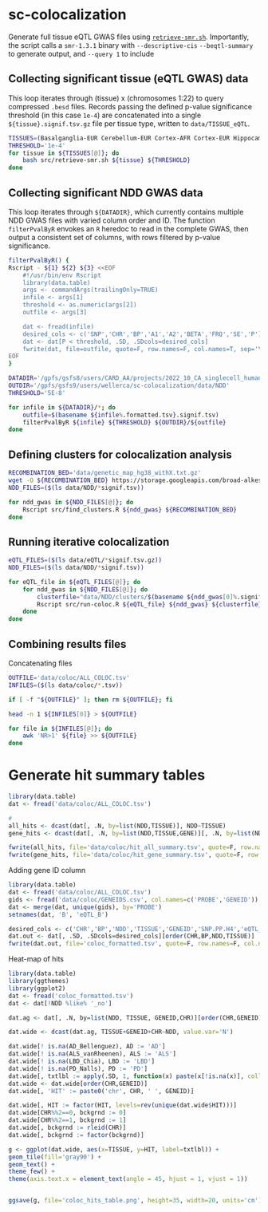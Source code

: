 # sc-colocalization

Generate full tissue eQTL GWAS files using [`retrieve-smr.sh`](src/retrieve-smr.sh). Importantly, the
script calls a `smr-1.3.1` binary with `--descriptive-cis` `--beqtl-summary` to generate output,
and `--query 1` to include
    
## Collecting significant tissue (eQTL GWAS) data
This loop iterates through (tissue) x (chromosomes 1:22) to query compressed `.besd` files. Records
passing the defined p-value significance threshold (in this case `1e-4`) are concatenated into a
single `${tissue}.signif.tsv.gz` file per tissue type, written to `data/TISSUE_eQTL`.

```bash
TISSUES=(Basalganglia-EUR Cerebellum-EUR Cortex-AFR Cortex-EUR Hippocampus-EUR Spinalcord-EUR)
THRESHOLD='1e-4'
for tissue in ${TISSUES[@]}; do
    bash src/retrieve-smr.sh ${tissue} ${THRESHOLD}
done
```


## Collecting significant NDD GWAS data
This loop iterates through `${DATADIR}`, which currently contains multiple NDD GWAS files with
varied column order and ID. The function `filterPvalByR` envokes an `R` heredoc to read in the
complete GWAS, then output a consistent set of columns, with rows filtered by p-value significance.

```bash
filterPvalByR() {
Rscript - ${1} ${2} ${3} <<EOF
    #!/usr/bin/env Rscript
    library(data.table)
    args <- commandArgs(trailingOnly=TRUE)
    infile <- args[1]
    threshold <- as.numeric(args[2])
    outfile <- args[3]

    dat <- fread(infile)
    desired_cols <- c('SNP','CHR','BP','A1','A2','BETA','FRQ','SE','P')
    dat <- dat[P < threshold, .SD, .SDcols=desired_cols]
    fwrite(dat, file=outfile, quote=F, row.names=F, col.names=T, sep='\t')
EOF
}

DATADIR='/gpfs/gsfs8/users/CARD_AA/projects/2022_10_CA_singlecell_humanbrain/data/final_formatted_sumstats'
OUTDIR='/gpfs/gsfs9/users/wellerca/sc-colocalization/data/NDD'
THRESHOLD='5E-8'

for infile in ${DATADIR}/*; do
    outfile=$(basename ${infile%.formatted.tsv}.signif.tsv)
    filterPvalByR ${infile} ${THRESHOLD} ${OUTDIR}/${outfile}
done
```


## Defining clusters for colocalization analysis
```bash
RECOMBINATION_BED='data/genetic_map_hg38_withX.txt.gz'
wget -O ${RECOMBINATION_BED} https://storage.googleapis.com/broad-alkesgroup-public/Eagle/downloads/tables/genetic_map_hg38_withX.txt.gz
NDD_FILES=($(ls data/NDD/*signif.tsv))

for ndd_gwas in ${NDD_FILES[@]}; do
    Rscript src/find_clusters.R ${ndd_gwas} ${RECOMBINATION_BED}
done
```

## Running iterative colocalization

```bash
eQTL_FILES=($(ls data/eQTL/*signif.tsv.gz))
NDD_FILES=($(ls data/NDD/*signif.tsv))

for eQTL_file in ${eQTL_FILES[@]}; do 
    for ndd_gwas in ${NDD_FILES[@]}; do
        clusterfile="data/NDD/clusters/$(basename ${ndd_gwas[0]%.signif.tsv}.clusters_chosen.tsv)"
        Rscript src/run-coloc.R ${eQTL_file} ${ndd_gwas} ${clusterfile}
    done
done
```

## Combining results files
Concatenating files
```bash
OUTFILE='data/coloc/ALL_COLOC.tsv'
INFILES=($(ls data/coloc/*.tsv))

if [ -f "${OUTFILE}" ]; then rm ${OUTFILE}; fi

head -n 1 ${INFILES[0]} > ${OUTFILE}

for file in ${INFILES[@]}; do
    awk 'NR>1' ${file} >> ${OUTFILE}
done


```

# Generate hit summary tables
```R
library(data.table)
dat <- fread('data/coloc/ALL_COLOC.tsv')

# 
all_hits <- dcast(dat[, .N, by=list(NDD,TISSUE)], NDD~TISSUE)
gene_hits <- dcast(dat[, .N, by=list(NDD,TISSUE,GENE)][, .N, by=list(NDD,TISSUE)], NDD~TISSUE)

fwrite(all_hits, file='data/coloc/hit_all_summary.tsv', quote=F, row.names=F, col.names=T, sep='\t')
fwrite(gene_hits, file='data/coloc/hit_gene_summary.tsv', quote=F, row.names=F, col.names=T, sep='\t')


```

Adding gene ID column
```R
library(data.table)
dat <- fread('data/coloc/ALL_COLOC.tsv')
gids <- fread('data/coloc/GENEIDS.csv', col.names=c('PROBE','GENEID'))
dat <- merge(dat, unique(gids), by='PROBE')
setnames(dat, 'B', 'eQTL_B')

desired_cols <- c('CHR','BP','NDD','TISSUE','GENEID','SNP.PP.H4','eQTL_B','PROBE','PROBE_BP','SNP','A1','A2','FREQ')
dat.out <- dat[, .SD, .SDcols=desired_cols][order(CHR,BP,NDD,TISSUE)]
fwrite(dat.out, file='coloc_formatted.tsv', quote=F, row.names=F, col.names=T, sep='\t')
```

Heat-map of hits
```R
library(data.table)
library(ggthemes)
library(ggplot2)
dat <- fread('coloc_formatted.tsv')
dat <- dat[!NDD %like% '_no']

dat.ag <- dat[, .N, by=list(NDD, TISSUE, GENEID,CHR)][order(CHR,GENEID)]

dat.wide <- dcast(dat.ag, TISSUE+GENEID+CHR~NDD, value.var='N')

dat.wide[! is.na(AD_Bellenguez), AD := 'AD']
dat.wide[! is.na(ALS_vanRheenen), ALS := 'ALS']
dat.wide[! is.na(LBD_Chia), LBD := 'LBD']
dat.wide[! is.na(PD_Nalls), PD := 'PD']
dat.wide[, txtlbl := apply(.SD, 1, function(x) paste(x[!is.na(x)], collapse = ", ")), .SDcols=c('PD','AD','ALS','LBD')]
dat.wide <- dat.wide[order(CHR,GENEID)]
dat.wide[, 'HIT' := paste0('chr', CHR, ' ', GENEID)]

dat.wide[, HIT := factor(HIT, levels=rev(unique(dat.wide$HIT)))]
dat.wide[CHR%%2==0, bckgrnd := 0]
dat.wide[CHR%%2==1, bckgrnd := 1]
dat.wide[, bckgrnd := rleid(CHR)]
dat.wide[, bckgrnd := factor(bckgrnd)]

g <- ggplot(dat.wide, aes(x=TISSUE, y=HIT, label=txtlbl)) + 
geom_tile(fill='gray90') +
geom_text() +
theme_few() +
theme(axis.text.x = element_text(angle = 45, hjust = 1, vjust = 1))


ggsave(g, file='coloc_hits_table.png', height=35, width=20, units='cm')

```